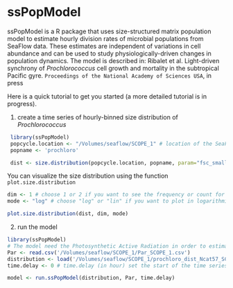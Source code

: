 ssPopModel
==========

ssPopModel is a R package that uses size-structured matrix population model to estimate hourly division rates of microbial populations from SeaFlow data. These estimates are independent of variations in cell abundance and can be used to study physiologically-driven changes in population dynamics. The model is described in:
Ribalet et al. Light-driven synchrony of <i>Prochlorococcus</i> cell growth and mortality in the subtropical Pacific gyre. `Proceedings of the National Academy of Sciences USA`, in press

Here is a quick tutorial to get you started (a more detailed tutorial is in progress).

1. create a time series of hourly-binned size distribution of <i>Prochlorococcus</i>
 ```r
  library(ssPopModel)
  popcycle.location <- "/Volumes/seaflow/SCOPE_1" # location of the SeaFlow database
  popname <- 'prochloro'
 
  dist <- size.distribution(popcycle.location, popname, param="fsc_small", n.breaks=57, time.interval = 60)
 ```

 You can visualize the size distribution using the function `plot.size.distribution`
 ```r
 dim <- 1 # choose 1 or 2 if you want to see the frequency or count for the size distribution, respectively
 mode <- "log" # choose "log" or "lin" if you want to plot in logarithmic or linear scale, respectively

 plot.size.distribution(dist, dim, mode)
 ```

2. run the model
 ```r
 library(ssPopModel)
 # The model need the Photosynthetic Active Radiation in order to estimate the growth rate
 Par <- read.csv('/Volumes/seaflow/SCOPE_1/Par_SCOPE_1.csv')
 distribution <- load('/Volumes/seaflow/SCOPE_1/prochloro_dist_Ncat57_SCOPE_1')
 time.delay <- 0 # time.delay (in hour) set the start of the time series with respect to t0

 model <- run.ssPopModel(distribution, Par, time.delay) 
 ```

